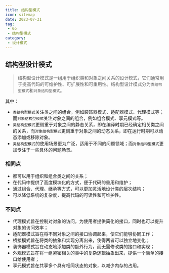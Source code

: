 ```yaml
---
title: 结构型模式
icon: sitemap
date: 2023-07-31
tag:
 - Go
 - 结构型模式
category:
 - 设计模式
---
```


<!-- more -->

## 结构型设计模式

> 结构型设计模式是一组用于组织类和对象之间关系的设计模式，它们通常用于提高代码的可维护性、可扩展性和可重用性。结构型设计模式分为`类结构型模式`和`对象结构型模式`。

其中：

- `类结构型模式`关注类之间的组合，例如装饰器模式、适配器模式、代理模式等；而`对象结构型模式`关注对象之间的组合，例如组合模式、享元模式等。
- `类结构型模式`更侧重于对象之间的静态关系，即在编译时期已经确定相关类之间的关系，而`对象结构型模式`更侧重于对象之间的动态关系，即在运行时期可以动态添加或移除对象。
- `类结构型模式`的使用场景更为广泛，适用于不同的问题领域；而`对象结构型模式`更加专注于一些具体的问题场景。

### 相同点

- 都可以用于组织和组合类之间的关系；
- 在代码中提供了高度模块化的方式，便于代码的重用和维护；
- 通过组合、代理、继承等方式，可以更加灵活地设计类的层次结构；
- 可以降低系统的复杂度，提高代码的可读性和可维护性。

### 不同点

- 代理模式旨在控制对对象的访问，为使用者提供简化的接口，同时也可以提升对象的访问效率；
- 适配器模式旨在将不同对象之间的接口协调起来，使它们能够协同工作；
- 桥接模式旨在将类的抽象和实现分离出来，使得两者可以独立地变化；
- 装饰器模式旨在动态地添加类的额外行为，而无需修改类的接口和实现；
- 外观模式旨在将一组紧密相关的类中的复杂逻辑抽象出来，提供一个简单的接口给使用者；
- 享元模式旨在共享多个具有相同状态的对象，以减少内存的占用。


<Catalog />